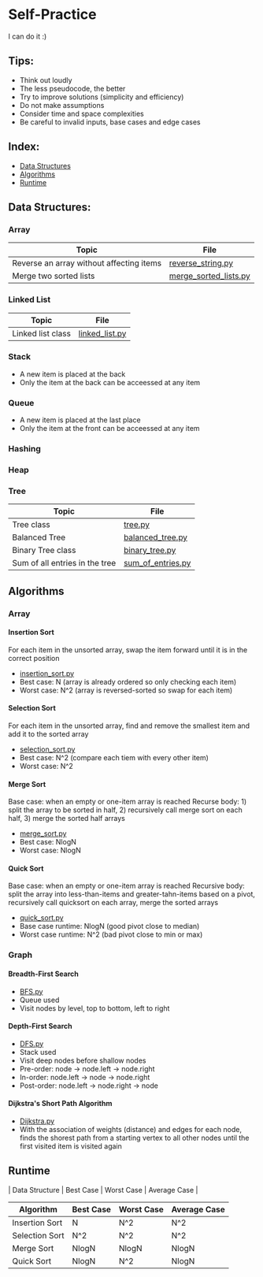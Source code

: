 # Self-Practice
I can do it :)

## Tips:
* Think out loudly
* The less pseudocode, the better
* Try to improve solutions (simplicity and efficiency)
* Do not make assumptions
* Consider time and space complexities
* Be careful to invalid inputs, base cases and edge cases

## Index:
* [Data Structures](#data-structure)
* [Algorithms](#algorithms)
* [Runtime](#runtime)

## Data Structures:

### Array
|Topic |File |
|------|-----|
|Reverse an array without affecting items |[reverse_string.py](Array/reverse_string.py)|
|Merge two sorted lists |[merge_sorted_lists.py](Array/merge_sorted_lists.py)|

### Linked List
|Topic |File |
|------|-----|
|Linked list class |[linked_list.py](LinkedList/linked_list.py)|
### Stack
* A new item is placed at the back 
* Only the item at the back can be acceessed at any item
### Queue
* A new item is placed at the last place
* Only the item at the front can be acceessed at any item
### Hashing
### Heap
### Tree
|Topic |File |
|------|-----|
|Tree class |[tree.py](Tree/tree.py)|
|Balanced Tree |[balanced_tree.py](Tree/balanced_tree.py)|
|Binary Tree class|[binary_tree.py](Tree/binary_tree.py)|
|Sum of all entries in the tree|[sum_of_entries.py](Tree/sum_of_entries.py)|


## Algorithms

### Array
#### Insertion Sort
For each item in the unsorted array, swap the item forward until it is in the correct position
* [insertion_sort.py](Array/insertion_sort.py)
* Best case: N (array is already ordered so only checking each item)
* Worst case: N^2 (array is reversed-sorted so swap for each item)
#### Selection Sort
For each item in the unsorted array, find and remove the smallest item and add it to the sorted array
* [selection_sort.py](Array/selection_sort.py)
* Best case: N^2 (compare each tiem with every other item)
* Worst case: N^2
#### Merge Sort
Base case: when an empty or one-item array is reached
Recurse body: 1) split the array to be sorted in half, 2) recursively call merge sort on each half, 3) merge the sorted half arrays
* [merge_sort.py](Array/merge_sort.py)
* Best case: NlogN 
* Worst case: NlogN 
#### Quick Sort
Base case: when an empty or one-item array is reached
Recursive body: split the array into less-than-items and greater-tahn-items based on a pivot, recursively call quicksort on each array, merge the sorted arrays
* [quick_sort.py](Array/quick_sort.py)
* Base case runtime: NlogN (good pivot close to median)
* Worst case runtime: N^2 (bad pivot close to min or max)

### Graph
#### Breadth-First Search
* [BFS.py](Graph/BFS.py)
* Queue used
* Visit nodes by level, top to bottom, left to right
#### Depth-First Search
* [DFS.py](Graph/DFS.py)
* Stack used
* Visit deep nodes before shallow nodes
* Pre-order: node -> node.left -> node.right
* In-order: node.left -> node -> node.right
* Post-order: node.left -> node.right -> node
#### Dijkstra's Short Path Algorithm
* [Dijkstra.py](Graph/Dijkstra.py)
* With the association of weights (distance) and edges for each node, finds the shorest path from a starting vertex to all other nodes until the first visited item is visited again

## Runtime
| Data Structure | Best Case | Worst Case | Average Case |


| Algorithm | Best Case | Worst Case | Average Case |
|-----------|-----------|------------|--------------|
| Insertion Sort | N | N^2 | N^2 |
| Selection Sort | N^2 | N^2 | N^2 |
| Merge Sort | NlogN | NlogN | NlogN |
| Quick Sort | NlogN | N^2 | NlogN |


